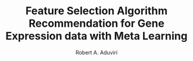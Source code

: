 ---
paperId: 75
author: Robert A. Aduviri
publicationauthor: Aduviri, R. A.
title: Feature Selection Algorithm Recommendation for Gene Expression data with Meta Learning 
pdf: Poster_Aduviri_Robert.pdf
poster: --
alt: --
type: Poster
topic: FAT
link: https://research.latinxinai.org/papers/neurips/2019/pdf/Poster_Aduviri_Robert.pdf
conference: neurips
year: 2019
tags: neurips-2019
location: Vancouver, Canada
---